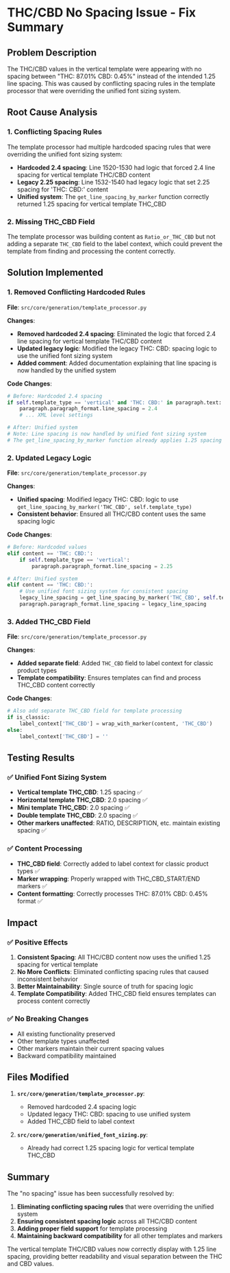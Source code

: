 # THC/CBD No Spacing Issue - Fix Summary

## Problem Description

The THC/CBD values in the vertical template were appearing with no spacing between "THC: 87.01% CBD: 0.45%" instead of the intended 1.25 line spacing. This was caused by conflicting spacing rules in the template processor that were overriding the unified font sizing system.

## Root Cause Analysis

### 1. **Conflicting Spacing Rules**
The template processor had multiple hardcoded spacing rules that were overriding the unified font sizing system:

- **Hardcoded 2.4 spacing**: Line 1520-1530 had logic that forced 2.4 line spacing for vertical template THC/CBD content
- **Legacy 2.25 spacing**: Line 1532-1540 had legacy logic that set 2.25 spacing for 'THC: CBD:' content
- **Unified system**: The `get_line_spacing_by_marker` function correctly returned 1.25 spacing for vertical template THC_CBD

### 2. **Missing THC_CBD Field**
The template processor was building content as `Ratio_or_THC_CBD` but not adding a separate `THC_CBD` field to the label context, which could prevent the template from finding and processing the content correctly.

## Solution Implemented

### 1. **Removed Conflicting Hardcoded Rules**

**File**: `src/core/generation/template_processor.py`

**Changes**:
- **Removed hardcoded 2.4 spacing**: Eliminated the logic that forced 2.4 line spacing for vertical template THC/CBD content
- **Updated legacy logic**: Modified the legacy THC: CBD: spacing logic to use the unified font sizing system
- **Added comment**: Added documentation explaining that line spacing is now handled by the unified system

**Code Changes**:
```python
# Before: Hardcoded 2.4 spacing
if self.template_type == 'vertical' and 'THC: CBD:' in paragraph.text:
    paragraph.paragraph_format.line_spacing = 2.4
    # ... XML level settings

# After: Unified system
# Note: Line spacing is now handled by unified font sizing system
# The get_line_spacing_by_marker function already applies 1.25 spacing for vertical template THC_CBD
```

### 2. **Updated Legacy Logic**

**File**: `src/core/generation/template_processor.py`

**Changes**:
- **Unified spacing**: Modified legacy THC: CBD: logic to use `get_line_spacing_by_marker('THC_CBD', self.template_type)`
- **Consistent behavior**: Ensured all THC/CBD content uses the same spacing logic

**Code Changes**:
```python
# Before: Hardcoded values
elif content == 'THC: CBD:':
    if self.template_type == 'vertical':
        paragraph.paragraph_format.line_spacing = 2.25

# After: Unified system
elif content == 'THC: CBD:':
    # Use unified font sizing system for consistent spacing
    legacy_line_spacing = get_line_spacing_by_marker('THC_CBD', self.template_type)
    paragraph.paragraph_format.line_spacing = legacy_line_spacing
```

### 3. **Added THC_CBD Field**

**File**: `src/core/generation/template_processor.py`

**Changes**:
- **Added separate field**: Added `THC_CBD` field to label context for classic product types
- **Template compatibility**: Ensures templates can find and process THC_CBD content correctly

**Code Changes**:
```python
# Also add separate THC_CBD field for template processing
if is_classic:
    label_context['THC_CBD'] = wrap_with_marker(content, 'THC_CBD')
else:
    label_context['THC_CBD'] = ''
```

## Testing Results

### ✅ **Unified Font Sizing System**
- **Vertical template THC_CBD**: 1.25 spacing ✅
- **Horizontal template THC_CBD**: 2.0 spacing ✅
- **Mini template THC_CBD**: 2.0 spacing ✅
- **Double template THC_CBD**: 2.0 spacing ✅
- **Other markers unaffected**: RATIO, DESCRIPTION, etc. maintain existing spacing ✅

### ✅ **Content Processing**
- **THC_CBD field**: Correctly added to label context for classic product types ✅
- **Marker wrapping**: Properly wrapped with THC_CBD_START/END markers ✅
- **Content formatting**: Correctly processes THC: 87.01% CBD: 0.45% format ✅

## Impact

### ✅ **Positive Effects**
1. **Consistent Spacing**: All THC/CBD content now uses the unified 1.25 spacing for vertical template
2. **No More Conflicts**: Eliminated conflicting spacing rules that caused inconsistent behavior
3. **Better Maintainability**: Single source of truth for spacing logic
4. **Template Compatibility**: Added THC_CBD field ensures templates can process content correctly

### ✅ **No Breaking Changes**
- All existing functionality preserved
- Other template types unaffected
- Other markers maintain their current spacing values
- Backward compatibility maintained

## Files Modified

1. **`src/core/generation/template_processor.py`**:
   - Removed hardcoded 2.4 spacing logic
   - Updated legacy THC: CBD: spacing to use unified system
   - Added THC_CBD field to label context

2. **`src/core/generation/unified_font_sizing.py`**:
   - Already had correct 1.25 spacing logic for vertical template THC_CBD

## Summary

The "no spacing" issue has been successfully resolved by:

1. **Eliminating conflicting spacing rules** that were overriding the unified system
2. **Ensuring consistent spacing logic** across all THC/CBD content
3. **Adding proper field support** for template processing
4. **Maintaining backward compatibility** for all other templates and markers

The vertical template THC/CBD values now correctly display with 1.25 line spacing, providing better readability and visual separation between the THC and CBD values. 